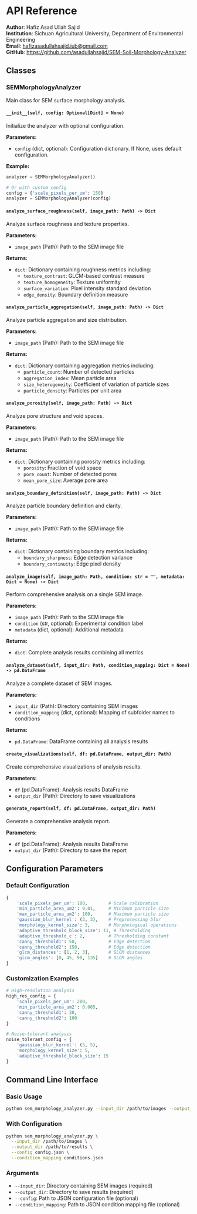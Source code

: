 # API Reference

**Author**: Hafiz Asad Ullah Sajid  
**Institution**: Sichuan Agricultural University, Department of Environmental Engineering  
**Email**: hafizasadullahsajid.iub@gmail.com  
**GitHub**: https://github.com/asadullahsajid/SEM-Soil-Morphology-Analyzer

## Classes

### SEMMorphologyAnalyzer

Main class for SEM surface morphology analysis.

#### `__init__(self, config: Optional[Dict] = None)`

Initialize the analyzer with optional configuration.

**Parameters:**
- `config` (dict, optional): Configuration dictionary. If None, uses default configuration.

**Example:**
```python
analyzer = SEMMorphologyAnalyzer()

# Or with custom config
config = {'scale_pixels_per_um': 150}
analyzer = SEMMorphologyAnalyzer(config)
```

#### `analyze_surface_roughness(self, image_path: Path) -> Dict`

Analyze surface roughness and texture properties.

**Parameters:**
- `image_path` (Path): Path to the SEM image file

**Returns:**
- `dict`: Dictionary containing roughness metrics including:
  - `texture_contrast`: GLCM-based contrast measure
  - `texture_homogeneity`: Texture uniformity
  - `surface_variation`: Pixel intensity standard deviation
  - `edge_density`: Boundary definition measure

#### `analyze_particle_aggregation(self, image_path: Path) -> Dict`

Analyze particle aggregation and size distribution.

**Parameters:**
- `image_path` (Path): Path to the SEM image file

**Returns:**
- `dict`: Dictionary containing aggregation metrics including:
  - `particle_count`: Number of detected particles
  - `aggregation_index`: Mean particle area
  - `size_heterogeneity`: Coefficient of variation of particle sizes
  - `particle_density`: Particles per unit area

#### `analyze_porosity(self, image_path: Path) -> Dict`

Analyze pore structure and void spaces.

**Parameters:**
- `image_path` (Path): Path to the SEM image file

**Returns:**
- `dict`: Dictionary containing porosity metrics including:
  - `porosity`: Fraction of void space
  - `pore_count`: Number of detected pores
  - `mean_pore_size`: Average pore area

#### `analyze_boundary_definition(self, image_path: Path) -> Dict`

Analyze particle boundary definition and clarity.

**Parameters:**
- `image_path` (Path): Path to the SEM image file

**Returns:**
- `dict`: Dictionary containing boundary metrics including:
  - `boundary_sharpness`: Edge detection variance
  - `boundary_continuity`: Edge pixel density

#### `analyze_image(self, image_path: Path, condition: str = "", metadata: Dict = None) -> Dict`

Perform comprehensive analysis on a single SEM image.

**Parameters:**
- `image_path` (Path): Path to the SEM image file
- `condition` (str, optional): Experimental condition label
- `metadata` (dict, optional): Additional metadata

**Returns:**
- `dict`: Complete analysis results combining all metrics

#### `analyze_dataset(self, input_dir: Path, condition_mapping: Dict = None) -> pd.DataFrame`

Analyze a complete dataset of SEM images.

**Parameters:**
- `input_dir` (Path): Directory containing SEM images
- `condition_mapping` (dict, optional): Mapping of subfolder names to conditions

**Returns:**
- `pd.DataFrame`: DataFrame containing all analysis results

#### `create_visualizations(self, df: pd.DataFrame, output_dir: Path)`

Create comprehensive visualizations of analysis results.

**Parameters:**
- `df` (pd.DataFrame): Analysis results DataFrame
- `output_dir` (Path): Directory to save visualizations

#### `generate_report(self, df: pd.DataFrame, output_dir: Path)`

Generate a comprehensive analysis report.

**Parameters:**
- `df` (pd.DataFrame): Analysis results DataFrame
- `output_dir` (Path): Directory to save the report

## Configuration Parameters

### Default Configuration

```python
{
    'scale_pixels_per_um': 100,        # Scale calibration
    'min_particle_area_um2': 0.01,     # Minimum particle size
    'max_particle_area_um2': 100,      # Maximum particle size
    'gaussian_blur_kernel': (3, 3),    # Preprocessing blur
    'morphology_kernel_size': 3,       # Morphological operations
    'adaptive_threshold_block_size': 11, # Thresholding
    'adaptive_threshold_c': 2,         # Thresholding constant
    'canny_threshold1': 50,            # Edge detection
    'canny_threshold2': 150,           # Edge detection
    'glcm_distances': [1, 2, 3],       # GLCM distances
    'glcm_angles': [0, 45, 90, 135]    # GLCM angles
}
```

### Customization Examples

```python
# High-resolution analysis
high_res_config = {
    'scale_pixels_per_um': 200,
    'min_particle_area_um2': 0.005,
    'canny_threshold1': 30,
    'canny_threshold2': 100
}

# Noise-tolerant analysis
noise_tolerant_config = {
    'gaussian_blur_kernel': (5, 5),
    'morphology_kernel_size': 5,
    'adaptive_threshold_block_size': 15
}
```

## Command Line Interface

### Basic Usage

```bash
python sem_morphology_analyzer.py --input_dir /path/to/images --output_dir /path/to/results
```

### With Configuration

```bash
python sem_morphology_analyzer.py \
  --input_dir /path/to/images \
  --output_dir /path/to/results \
  --config config.json \
  --condition_mapping conditions.json
```

### Arguments

- `--input_dir`: Directory containing SEM images (required)
- `--output_dir`: Directory to save results (required)
- `--config`: Path to JSON configuration file (optional)
- `--condition_mapping`: Path to JSON condition mapping file (optional)
